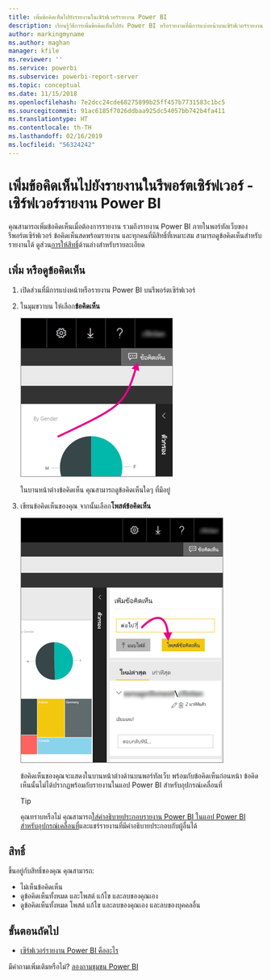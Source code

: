 ```yaml
---
title: เพิ่มข้อคิดเห็นไปยังรายงานในเซิร์ฟเวอร์รายงาน Power BI
description: เรียนรู้วิธีการเพิ่มข้อคิดเห็นไปยัง Power BI หรือรายงานที่มีการแบ่งหน้าบนเซิร์ฟเวอร์รายงาน Power BI หรือรีพอร์ตเซิร์ฟเวอร์ของ SQL Server Reporting Services
author: markingmyname
ms.author: maghan
manager: kfile
ms.reviewer: ''
ms.service: powerbi
ms.subservice: powerbi-report-server
ms.topic: conceptual
ms.date: 11/15/2018
ms.openlocfilehash: 7e2dcc24cde68275899b25ff457b7731583c1bc5
ms.sourcegitcommit: 91ac6185f7026ddbaa925dc54057bb742b4fa411
ms.translationtype: HT
ms.contentlocale: th-TH
ms.lasthandoff: 02/16/2019
ms.locfileid: "56324242"
---
```

# <a name="add-comments-to-a-report-in-a-report-server---power-bi-report-server"></a>เพิ่มข้อคิดเห็นไปยังรายงานในรีพอร์ตเซิร์ฟเวอร์ - เซิร์ฟเวอร์รายงาน Power BI

คุณสามารถเพิ่มข้อคิดเห็นเมื่อต้องการรายงาน รวมถึงรายงาน Power BI ภายในพอร์ทัลเว็บของรีพอร์ตเซิร์ฟเวอร์ ข้อคิดเห็นสดพร้อมรายงาน และทุกคนที่มีสิทธิ์ที่เหมาะสม สามารถดูข้อคิดเห็นสำหรับรายงานได้ ดูส่วน[การให้สิทธิ์](#permissions)ด้านล่างสำหรับรายละเอียด

## <a name="add-or-view-comments"></a>เพิ่ม หรือดูข้อคิดเห็น

1. เปิดส่วนที่มีการแบ่งหน้าหรือรายงาน Power BI บนรีพอร์ตเซิร์ฟเวอร์
2. ในมุมขวาบน ให้เลือก**ข้อคิดเห็น**

    ![เลือกข้อคิดเห็น](media/add-comments/report-server-web-portal-comments-button.png)

    ในบานหน้าต่างข้อคิดเห็น คุณสามารถดูข้อคิดเห็นใดๆ ที่มีอยู่
3. เขียนข้อคิดเห็นของคุณ จากนั้นเลือก**โพสต์ข้อคิดเห็น**

    ![โพสต์ข้อคิดเห็น](media/add-comments/report-server-web-portal-comments-pane.png)

    ข้อคิดเห็นของคุณจะแสดงในบานหน้าต่างด้านบนพอร์ทัลเว็บ พร้อมกับข้อคิดเห็นก่อนหน้า ข้อคิดเห็นนั้นไม่ได้ปรากฏพร้อมกับรายงานในแอป Power BI สำหรับอุปกรณ์เคลื่อนที่

   > [!TIP]
   > คุณทราบหรือไม่ คุณสามารถ[ใส่คำอธิบายประกอบรายงาน Power BI ในแอป Power BI สำหรับอุปกรณ์เคลื่อนที่](../consumer/mobile/mobile-annotate-and-share-a-tile-from-the-mobile-apps.md)และแชร์รายงานที่มีคำอธิบายประกอบกับผู้อื่นได้

## <a name="permissions"></a>สิทธิ์

ขึ้นอยู่กับสิทธิ์ของคุณ คุณสามารถ:

* ไม่เห็นข้อคิดเห็น
* ดูข้อคิดเห็นทั้งหมด และโพสต์ แก้ไข และลบของคุณเอง
* ดูข้อคิดเห็นทั้งหมด โพสต์ แก้ไข และลบของคุณเอง และลบของบุคคลอื่น

## <a name="next-steps"></a>ขั้นตอนถัดไป
* [เซิร์ฟเวอร์รายงาน Power BI คืออะไร](get-started.md)  

มีคำถามเพิ่มเติมหรือไม่? [ลองถามชุมชน Power BI](https://community.powerbi.com/)

